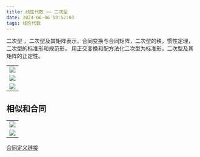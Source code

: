 ```yaml
---
title: 线性代数 —— 二次型
date: 2024-06-06 18:52:03
tags: 线性代数
---
```


二次型 ，二次型及其矩阵表示，合同变换与合同矩阵，二次型的秩，惯性定理，二次型的标准形和规范形， 用正交变换和配方法化二次型为标准形，二次型及其矩阵的正定性。 

| |
| :------ | 
|![](pic/xxds-ecx1.jpg)|
|![](pic/xxds-ecx2.jpg)|
|![](pic/xxds-ecx3.jpg)|


## 相似和合同

| |
| :------ | 
|![](pic/xxds-ecx4.png)|
|![](pic/xxds-ecx5.png)|

[合同定义链接](https://blog.csdn.net/hpdlzu80100/article/details/100751105)